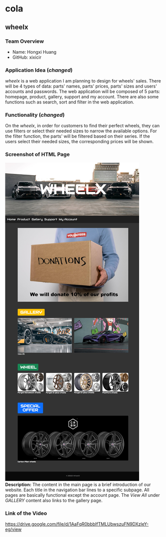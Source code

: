 # **cola**

## **wheelx**

### **Team Overview**
- Name: Hongxi Huang 
- GitHub: xixicir

### **Application Idea** (*changed*)
*wheelx* is a web application I am planning to design for wheels' sales. There will be 4 types of data: parts' names, parts' prices, parts' sizes and users' accounts and passwords. The web application will be composed of 5 parts: homepage, product, gallery, support and my account. There are also some functions such as search, sort and filter in the web application.

### **Functionality** (*changed*)
On the *wheelx*, in order for customers to find their perfect wheels, they can use filters or select their needed sizes to narrow the available options. For the filter function, the parts' will be filtered based on their series. If the users select their needed sizes, the corresponding prices will be shown.

### **Screenshot of HTML Page**
![alt text](mainpage.jpg)
**Description:** The content in the main page is a brief introduction of our website. Each title in the navigation bar lines to a specific subpage. All pages are basically functional except the account page. The *View All* under *GALLERY* content also links to the gallery page.

### **Link of the Video**
https://drive.google.com/file/d/1AaFqR0bbbIfTMLUbwszuFN9DXzleY-eg/view